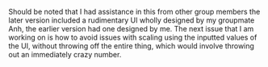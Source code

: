 Should be noted that I had assistance in this from other group members the later version included a rudimentary UI wholly designed by my groupmate Anh, the earlier version had one designed by me.
The next issue that I am working on is how to avoid issues with scaling using the inputted values of the UI, without throwing off the entire thing, which would involve throwing out an immediately crazy number.
